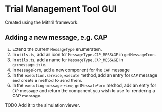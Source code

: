 # Trial Management Tool GUI

Created using the Mithril framework.

## Adding a new message, e.g. CAP

1. Extend the current `MessageType` enumeration.
2. In `utils.ts`, add an icon for `MessageType.CAP_MESSAGE` in `getMessageIcon`.
3. In `utils.ts`, add a name for `MessageType.CAP_MESSAGE` in `getMessageTitle`.
4. In `MessageForm`, add a new component for the `CAP` message.
5. In the `execution.service`, `execute` method, add an entry for `CAP` message and create a method to send them.
6. In the `executing-message-view`, `getMessafeForm` method, add an entry for `CAP` message and return the component you wish to use for rendering a CAP message.

TODO
Add it to the simulation viewer.